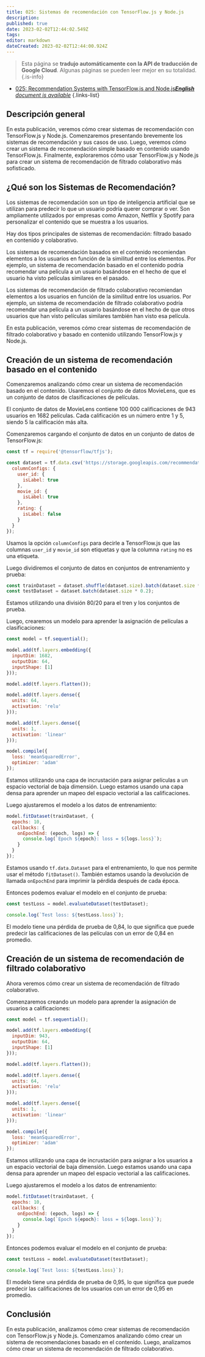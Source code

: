 ```yaml
---
title: 025: Sistemas de recomendación con TensorFlow.js y Node.js
description: 
published: true
date: 2023-02-02T12:44:02.549Z
tags: 
editor: markdown
dateCreated: 2023-02-02T12:44:00.924Z
---
```


> Esta página se **tradujo automáticamente con la API de traducción de Google Cloud**.
Algunas páginas se pueden leer mejor en su totalidad.{.is-info}



- [025: Recommendation Systems with TensorFlow.js and Node.js***English** document is available*](/en/Knowledge-base/TensorFlow-js/Learning/025-recommendation-systems-with-tensorflow-js-and-node-js)
{.links-list}


## Descripción general

En esta publicación, veremos cómo crear sistemas de recomendación con TensorFlow.js y Node.js. Comenzaremos presentando brevemente los sistemas de recomendación y sus casos de uso. Luego, veremos cómo crear un sistema de recomendación simple basado en contenido usando TensorFlow.js. Finalmente, exploraremos cómo usar TensorFlow.js y Node.js para crear un sistema de recomendación de filtrado colaborativo más sofisticado.

## ¿Qué son los Sistemas de Recomendación?

Los sistemas de recomendación son un tipo de inteligencia artificial que se utilizan para predecir lo que un usuario podría querer comprar o ver. Son ampliamente utilizados por empresas como Amazon, Netflix y Spotify para personalizar el contenido que se muestra a los usuarios.

Hay dos tipos principales de sistemas de recomendación: filtrado basado en contenido y colaborativo.

Los sistemas de recomendación basados en el contenido recomiendan elementos a los usuarios en función de la similitud entre los elementos. Por ejemplo, un sistema de recomendación basado en el contenido podría recomendar una película a un usuario basándose en el hecho de que el usuario ha visto películas similares en el pasado.

Los sistemas de recomendación de filtrado colaborativo recomiendan elementos a los usuarios en función de la similitud entre los usuarios. Por ejemplo, un sistema de recomendación de filtrado colaborativo podría recomendar una película a un usuario basándose en el hecho de que otros usuarios que han visto películas similares también han visto esa película.

En esta publicación, veremos cómo crear sistemas de recomendación de filtrado colaborativo y basado en contenido utilizando TensorFlow.js y Node.js.

## Creación de un sistema de recomendación basado en el contenido

Comenzaremos analizando cómo crear un sistema de recomendación basado en el contenido. Usaremos el conjunto de datos MovieLens, que es un conjunto de datos de clasificaciones de películas.

El conjunto de datos de MovieLens contiene 100 000 calificaciones de 943 usuarios en 1682 películas. Cada calificación es un número entre 1 y 5, siendo 5 la calificación más alta.

Comenzaremos cargando el conjunto de datos en un conjunto de datos de TensorFlow.js:

```javascript
const tf = require('@tensorflow/tfjs');

const dataset = tf.data.csv('https://storage.googleapis.com/recommendation-system-datasets/movielens/ml-100k/u.data', {
  columnConfigs: {
    user_id: {
      isLabel: true
    },
    movie_id: {
      isLabel: true
    },
    rating: {
      isLabel: false
    }
  }
});
```

Usamos la opción `columnConfigs` para decirle a TensorFlow.js que las columnas `user_id` y `movie_id` son etiquetas y que la columna `rating` no es una etiqueta.

Luego dividiremos el conjunto de datos en conjuntos de entrenamiento y prueba:

```javascript
const trainDataset = dataset.shuffle(dataset.size).batch(dataset.size * 0.8);
const testDataset = dataset.batch(dataset.size * 0.2);
```

Estamos utilizando una división 80/20 para el tren y los conjuntos de prueba.

Luego, crearemos un modelo para aprender la asignación de películas a clasificaciones:

```javascript
const model = tf.sequential();

model.add(tf.layers.embedding({
  inputDim: 1682,
  outputDim: 64,
  inputShape: [1]
}));

model.add(tf.layers.flatten());

model.add(tf.layers.dense({
  units: 64,
  activation: 'relu'
}));

model.add(tf.layers.dense({
  units: 1,
  activation: 'linear'
}));

model.compile({
  loss: 'meanSquaredError',
  optimizer: 'adam'
});
```

Estamos utilizando una capa de incrustación para asignar películas a un espacio vectorial de baja dimensión. Luego estamos usando una capa densa para aprender un mapeo del espacio vectorial a las calificaciones.

Luego ajustaremos el modelo a los datos de entrenamiento:

```javascript
model.fitDataset(trainDataset, {
  epochs: 10,
  callbacks: {
    onEpochEnd: (epoch, logs) => {
      console.log(`Epoch ${epoch}: loss = ${logs.loss}`);
    }
  }
});
```

Estamos usando `tf.data.Dataset` para el entrenamiento, lo que nos permite usar el método `fitDataset()`. También estamos usando la devolución de llamada `onEpochEnd` para imprimir la pérdida después de cada época.

Entonces podemos evaluar el modelo en el conjunto de prueba:

```javascript
const testLoss = model.evaluateDataset(testDataset);

console.log(`Test loss: ${testLoss.loss}`);
```

El modelo tiene una pérdida de prueba de 0,84, lo que significa que puede predecir las calificaciones de las películas con un error de 0,84 en promedio.

## Creación de un sistema de recomendación de filtrado colaborativo

Ahora veremos cómo crear un sistema de recomendación de filtrado colaborativo.

Comenzaremos creando un modelo para aprender la asignación de usuarios a calificaciones:

```javascript
const model = tf.sequential();

model.add(tf.layers.embedding({
  inputDim: 943,
  outputDim: 64,
  inputShape: [1]
}));

model.add(tf.layers.flatten());

model.add(tf.layers.dense({
  units: 64,
  activation: 'relu'
}));

model.add(tf.layers.dense({
  units: 1,
  activation: 'linear'
}));

model.compile({
  loss: 'meanSquaredError',
  optimizer: 'adam'
});
```

Estamos utilizando una capa de incrustación para asignar a los usuarios a un espacio vectorial de baja dimensión. Luego estamos usando una capa densa para aprender un mapeo del espacio vectorial a las calificaciones.

Luego ajustaremos el modelo a los datos de entrenamiento:

```javascript
model.fitDataset(trainDataset, {
  epochs: 10,
  callbacks: {
    onEpochEnd: (epoch, logs) => {
      console.log(`Epoch ${epoch}: loss = ${logs.loss}`);
    }
  }
});
```

Entonces podemos evaluar el modelo en el conjunto de prueba:

```javascript
const testLoss = model.evaluateDataset(testDataset);

console.log(`Test loss: ${testLoss.loss}`);
```

El modelo tiene una pérdida de prueba de 0,95, lo que significa que puede predecir las calificaciones de los usuarios con un error de 0,95 en promedio.

## Conclusión

En esta publicación, analizamos cómo crear sistemas de recomendación con TensorFlow.js y Node.js. Comenzamos analizando cómo crear un sistema de recomendaciones basado en el contenido. Luego, analizamos cómo crear un sistema de recomendación de filtrado colaborativo.
